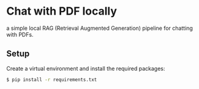 # Chat with PDF locally
a simple local RAG (Retrieval Augmented Generation) pipeline for chatting with PDFs.
## Setup

Create a virtual environment and install the required packages:

```bash
$ pip install -r requirements.txt
```
